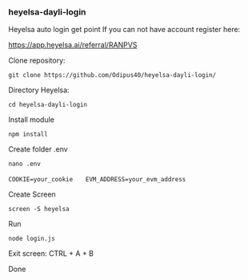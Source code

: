 ### heyelsa-dayli-login

Heyelsa auto login get point
If you can not have account register here:

https://app.heyelsa.ai/referral/RANPVS

Clone repository:
```
git clone https://github.com/Odipus40/heyelsa-dayli-login/
```

Directory Heyelsa:
```
cd heyelsa-dayli-login
```

Install module
```
npm install
```

Create folder .env
```
nano .env
```
`
COOKIE=your_cookie   
`
`
EVM_ADDRESS=your_evm_address
`

Create Screen
```
screen -S heyelsa
```

Run
```
node login.js
```

Exit screen:
CTRL + A + B

Done
